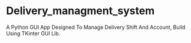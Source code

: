# Delivery_managment_system
A Python GUI App  Designed To Manage Delivery Shift And Account, Build Using TKinter GUI Lib.
